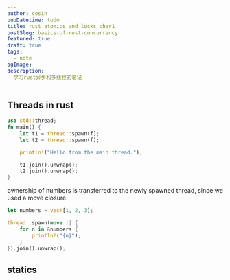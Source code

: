 ```yaml
---
author: cosin
pubDatetime: todo
title: rust atomics and locks char1
postSlug: basics-of-rust-concurrency
featured: true
draft: true
tags:
  - note
ogImage:
description:
  学习rust异步和多线程的笔记
---
```


## Threads in rust
```rust
use std::thread;
fn main() {
    let t1 = thread::spawn(f);
    let t2 = thread::spawn(f);

    println!("Hello from the main thread.");

    t1.join().unwrap();
    t2.join().unwrap();
}
```
ownership of numbers is transferred to the newly spawned thread, since we used a move closure.

```rust
let numbers = vec![1, 2, 3];

thread::spawn(move || {
    for n in &numbers {
        println!("{n}");
    }
}).join().unwrap();
```
## statics
